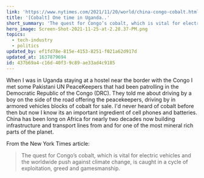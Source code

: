 ```yaml
---
link: 'https://www.nytimes.com/2021/11/20/world/china-congo-cobalt.html'
title: '[Cobalt] One time in Uganda..'
short_summary: 'The quest for Congo’s cobalt, which is vital for electric vehicles and the worldwide push against climate change, is caught in a cycle of exploitation, greed and gamesmanship.'
hero_image: Screen-Shot-2021-11-25-at-2.28.37-PM.png
topics:
  - tech-industry
  - politics
updated_by: ef1fd78e-815e-4153-8251-f021a62d917d
updated_at: 1637879694
id: 437b69a4-c16d-40f3-9c89-ae33ad4c9185
---
```

When I was in Uganda staying at a hostel near the border with the Congo I met some Pakistani UN PeaceKeepers that had been patrolling in the Democratic Republic of the Congo (DRC). They told me about driving by a boy on the side of the road offering the peacekeepers, driving by in armored vehicles blocks of cobalt for sale. I'd never heard of cobalt before then but now I know its an important ingredient of cell phones and batteries. China has been long on Africa for nearly two decades now building infrastructure and transport lines from and for one of the most mineral rich parts of the planet. 

From the New York Times article:

> The quest for Congo’s cobalt, which is vital for electric vehicles and the worldwide push against climate change, is caught in a cycle of exploitation, greed and gamesmanship.